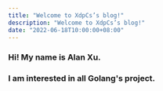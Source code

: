 ```yaml
---
title: "Welcome to XdpCs’s blog!"
description: "Welcome to XdpCs’s blog!"
date: "2022-06-18T10:00:00+08:00"
---
```


### Hi! My name is Alan Xu.

### I am interested in all Golang's project.
